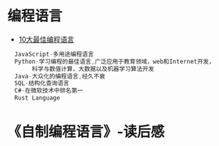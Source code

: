 # **编程语言**

- [10大最佳编程语言](http://gcdn.gcpowertools.com.cn/showtopic-35812-1-3.html?utm_source=gold.xitu.io&utm_medium=referral&utm_campaign=20170220)

```javascript
  JavaScript-多用途编程语言
  Python-学习编程的最佳语言,广泛应用于教育领域，web和Internet开发，
       科学与数值计算，大数据以及机器学习算法开发
  Java-大众化的编程语言,经久不衰
  SQL-结构化查询语言
  C#-在微软技术中排名第一
  Rust Language
```

# 《**自制编程语言》-读后感**

```javascript
```
